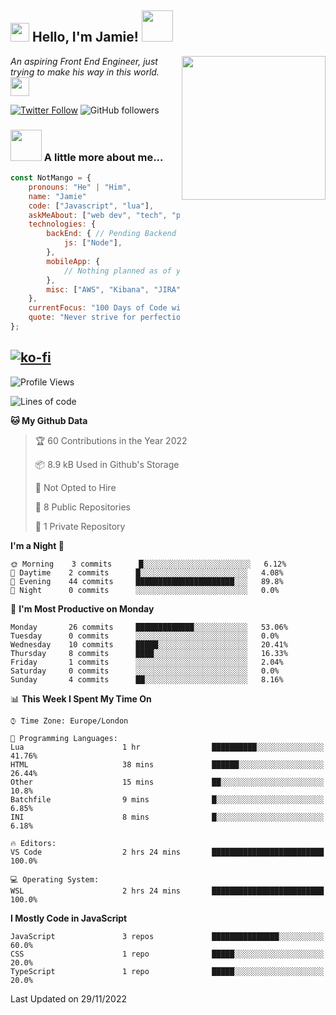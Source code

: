 <h2><img src="https://emojis.slackmojis.com/emojis/images/1531849430/4246/blob-sunglasses.gif?1531849430" width="30"/> Hello, I'm Jamie! <img src="https://media.giphy.com/media/ao9DUiTKH60XS/giphy.gif" width="50"></h2>
<img align='right' src="https://media.giphy.com/media/vLlpbDafjgHystuJ0a/giphy.gif" width="230">
<p><em>An aspiring Front End Engineer, just trying to make his way in this world.
</a><img src="https://media.giphy.com/media/WUlplcMpOCEmTGBtBW/giphy.gif" width="30">
</em></p>

[![Twitter Follow](https://img.shields.io/twitter/follow/enlistedmango?label=Follow)](https://twitter.com/intent/follow?screen_name=enlistedmango)
![GitHub followers](https://img.shields.io/github/followers/enlistedmango?label=Follow&style=social)


### <img src="https://media4.giphy.com/media/26BkNUA64zF0pCFSE/giphy.gif" width="50"> A little more about me...

```javascript
const NotMango = {
    pronouns: "He" | "Him",
    name: "Jamie"
    code: ["Javascript", "lua"],
    askMeAbout: ["web dev", "tech", "photography", "videography"],
    technologies: {
        backEnd: { // Pending Backend Knowledge
            js: ["Node"],
        },
        mobileApp: {
            // Nothing planned as of yet
        },
        misc: ["AWS", "Kibana", "JIRA", ]
    },
    currentFocus: "100 Days of Code with a focus on Front End Development",
    quote: "Never strive for perfection, aim to be 1% better each day!"
};
```
[![ko-fi](https://ko-fi.com/img/githubbutton_sm.svg)](https://ko-fi.com/N4N1FSEY4)
---

<!--START_SECTION:waka-->
![Profile Views](http://img.shields.io/badge/Profile%20Views-8-blue)

![Lines of code](https://img.shields.io/badge/From%20Hello%20World%20I%27ve%20Written-1.2%20million%20lines%20of%20code-blue)

**🐱 My Github Data** 

> 🏆 60 Contributions in the Year 2022
 > 
> 📦 8.9 kB Used in Github's Storage 
 > 
> 🚫 Not Opted to Hire
 > 
> 📜 8 Public Repositories 
 > 
> 🔑 1 Private Repository 
 > 
**I'm a Night 🦉** 

```text
🌞 Morning    3 commits      █░░░░░░░░░░░░░░░░░░░░░░░░   6.12% 
🌆 Daytime    2 commits      █░░░░░░░░░░░░░░░░░░░░░░░░   4.08% 
🌃 Evening    44 commits     ██████████████████████░░░   89.8% 
🌙 Night      0 commits      ░░░░░░░░░░░░░░░░░░░░░░░░░   0.0%

```
📅 **I'm Most Productive on Monday** 

```text
Monday       26 commits     █████████████░░░░░░░░░░░░   53.06% 
Tuesday      0 commits      ░░░░░░░░░░░░░░░░░░░░░░░░░   0.0% 
Wednesday    10 commits     █████░░░░░░░░░░░░░░░░░░░░   20.41% 
Thursday     8 commits      ████░░░░░░░░░░░░░░░░░░░░░   16.33% 
Friday       1 commits      ░░░░░░░░░░░░░░░░░░░░░░░░░   2.04% 
Saturday     0 commits      ░░░░░░░░░░░░░░░░░░░░░░░░░   0.0% 
Sunday       4 commits      ██░░░░░░░░░░░░░░░░░░░░░░░   8.16%

```


📊 **This Week I Spent My Time On** 

```text
⌚︎ Time Zone: Europe/London

💬 Programming Languages: 
Lua                      1 hr                ██████████░░░░░░░░░░░░░░░   41.76% 
HTML                     38 mins             ██████░░░░░░░░░░░░░░░░░░░   26.44% 
Other                    15 mins             ██░░░░░░░░░░░░░░░░░░░░░░░   10.8% 
Batchfile                9 mins              █░░░░░░░░░░░░░░░░░░░░░░░░   6.85% 
INI                      8 mins              █░░░░░░░░░░░░░░░░░░░░░░░░   6.18%

🔥 Editors: 
VS Code                  2 hrs 24 mins       █████████████████████████   100.0%

💻 Operating System: 
WSL                      2 hrs 24 mins       █████████████████████████   100.0%

```

**I Mostly Code in JavaScript** 

```text
JavaScript               3 repos             ███████████████░░░░░░░░░░   60.0% 
CSS                      1 repo              █████░░░░░░░░░░░░░░░░░░░░   20.0% 
TypeScript               1 repo              █████░░░░░░░░░░░░░░░░░░░░   20.0%

```



 Last Updated on 29/11/2022
<!--END_SECTION:waka-->
